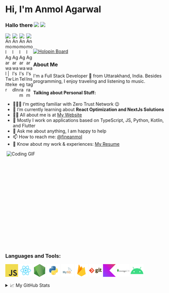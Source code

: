 # Hi, I'm Anmol Agarwal 
### Hallo there  ![]( https://visitor-badge.glitch.me/badge?page_id=fineanmol ) <img src="https://media.giphy.com/media/hvRJCLFzcasrR4ia7z/giphy.gif" width="25px">

<a href="https://twitter.com/fineanmol">
  <img align="left" alt="Anmol Agarwal | Twitter" width="22px" src="https://cdn.jsdelivr.net/npm/simple-icons@v3/icons/twitter.svg" />
</a> 
<a href="https://www.linkedin.com/in/fineanmol/">
  <img align="left" alt="Anmol Agarwal's LinkedIn" width="22px" src="https://cdn.jsdelivr.net/npm/simple-icons@v3/icons/linkedin.svg" />
</a>
<a href="https://t.me/fineanmol">
  <img align="left" alt="Anmol Agarwal's Telegram" width="22px" src="https://cdn.jsdelivr.net/npm/simple-icons@v3/icons/telegram.svg" />
</a>
<a href="https://www.instagram.com/fineanmol/">
  <img align="left" alt="Anmol Agarwal's Instagram" width="22px" src="https://cdn.jsdelivr.net/npm/simple-icons@v3/icons/instagram.svg" />
</a>

<br><br>

[![Holopin Board](https://holopin.me/fineanmolwork)](https://holopin.io/@fineanmolwork)

### About Me

I'm a Full Stack Developer 🚀 from Uttarakhand, India. Besides programming, I enjoy traveling and listening to music.

#### Talking about Personal Stuff:

- 👨🏽‍💻 I’m getting familiar with Zero Trust Network :wink:
- 🌱 I’m currently learning about **React Optimization and NextJs Solutions**
- 👨‍💻 All about me is at [My Website](https://fineanmol.github.io/)
- 📝 Mostly I work on applications based on TypeScript, JS, Python, Kotlin, and Flutter
- 💬 Ask me about anything, I am happy to help
- 📫 How to reach me: [@fineanmol](https://www.google.com/search?q=fineanmol)
- 📄 Know about my work & experiences: [My Resume](https://drive.google.com/file/d/1pZFM52WYc9W8K2_LpRS3M9KvgWRhz8sC/view?usp=sharing)

<img align="right" alt="Coding GIF" src="https://github.com/abhisheknaiidu/abhisheknaiidu/blob/master/code.gif?raw=true" width="500" height="320" />

### Languages and Tools:

<code><img height="40" src="https://raw.githubusercontent.com/github/explore/80688e429a7d4ef2fca1e82350fe8e3517d3494d/topics/javascript/javascript.png"></code>
<code><img height="40" src="https://raw.githubusercontent.com/github/explore/80688e429a7d4ef2fca1e82350fe8e3517d3494d/topics/react/react.png"></code>
<code><img height="40" src="https://raw.githubusercontent.com/github/explore/80688e429a7d4ef2fca1e82350fe8e3517d3494d/topics/nodejs/nodejs.png"></code>
<code><img height="40" src="https://raw.githubusercontent.com/github/explore/80688e429a7d4ef2fca1e82350fe8e3517d3494d/topics/python/python.png"></code>
<code><img height="40" src="https://raw.githubusercontent.com/github/explore/80688e429a7d4ef2fca1e82350fe8e3517d3494d/topics/mysql/mysql.png"></code>
<code><img height="40" src="https://raw.githubusercontent.com/github/explore/80688e429a7d4ef2fca1e82350fe8e3517d3494d/topics/firebase/firebase.png"></code>
<code><img height="40" src="https://raw.githubusercontent.com/github/explore/80688e429a7d4ef2fca1e82350fe8e3517d3494d/topics/git/git.png"></code>
<code><img height="40" src="https://raw.githubusercontent.com/github/explore/80688e429a7d4ef2fca1e82350fe8e3517d3494d/topics/kotlin/kotlin.png"></code>
<code><img height="40" src="https://raw.githubusercontent.com/github/explore/80688e429a7d4ef2fca1e82350fe8e3517d3494d/topics/mongodb/mongodb.png"></code>
<code><img height="40" src="https://raw.githubusercontent.com/github/explore/80688e429a7d4ef2fca1e82350fe8e3517d3494d/topics/android/android.png"></code>

<details>
  <summary>📈 My GitHub Stats</summary>
  <p align="center">
    <img src="https://github-readme-stats.vercel.app/api?username=fineanmol&show_icons=true" alt="fineanmol's GitHub Stats" />
  </p>
</details>
